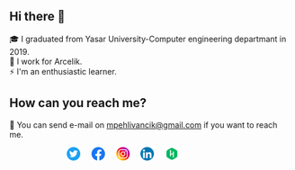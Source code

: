 ## Hi there 👋
🎓 I graduated from Yasar University-Computer engineering departmant in 2019.<br>
🏢 I work for Arcelik.<br>
⚡ I'm an enthusiastic learner.

## How can you reach me?
📧 You can send e-mail on mpehlivancik@gmail.com if you want to reach me.<br>

<p>
  
&nbsp; &nbsp; &nbsp; &nbsp; &nbsp; &nbsp; &nbsp; &nbsp; &nbsp; &nbsp; &nbsp; &nbsp; &nbsp; [![twitter][1.1]][1] &nbsp; &nbsp;
[![facebook][2.1]][2] &nbsp; &nbsp;
[![instagram][3.1]][3] &nbsp; &nbsp;
[![linkedin][4.1]][4] &nbsp; &nbsp;
[![hackerrank][5.1]][5] &nbsp; &nbsp;

</p>

[1.1]: ./icons/twitter.png
[2.1]: ./icons/facebook.png
[3.1]: ./icons/instagram.png
[4.1]: ./icons/linkedin.png
[5.1]: ./icons/hackerrank.png

[1]: http://www.twitter.com/mertpehlivancik
[2]: https://www.facebook.com/mpehlivancik
[3]: https://www.instagram.com/mertpehlivancik
[4]: https://www.linkedin.com/in/mertpehlivancik
[5]: https://www.hackerrank.com/mertpehlivancik

<!--
**MertPehlivancik/MertPehlivancik** is a ✨ _special_ ✨ repository because its `README.md` (this file) appears on your GitHub profile.

Here are some ideas to get you started:

- 🔭 I’m currently working on ...
- 🌱 I’m currently learning ...
- 👯 I’m looking to collaborate on ...
- 🤔 I’m looking for help with ...
- 💬 Ask me about ...
- 📫 How to reach me: ...
- 😄 Pronouns: ...
- ⚡ Fun fact: ...
-->
